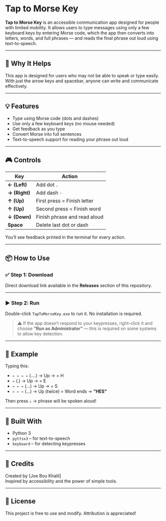 # Tap to Morse Key

**Tap to Morse Key** is an accessible communication app designed for people with limited mobility. It allows users to type messages using only a few keyboard keys by entering Morse code, which the app then converts into letters, words, and full phrases — and reads the final phrase out loud using text-to-speech.

---

## 🧠 Why It Helps

This app is designed for users who may not be able to speak or type easily. With just the arrow keys and spacebar, anyone can write and communicate effectively.

---

## 💡 Features

- Type using Morse code (dots and dashes)
- Use only a few keyboard keys (no mouse needed)
- Get feedback as you type
- Convert Morse into full sentences
- Text-to-speech support for reading your phrase out loud

---

## 🎮 Controls

| Key           | Action                         |
|---------------|--------------------------------|
| **← (Left)**   | Add dot `.`                   |
| **→ (Right)**  | Add dash `-`                  |
| **↑ (Up)**     | First press = Finish letter   |
| **↑ (Up)**     | Second press = Finish word    |
| **↓ (Down)**   | Finish phrase and read aloud  |
| **Space**      | Delete last dot or dash       |

You’ll see feedback printed in the terminal for every action.

---

## 📦 How to Use

### ✅ Step 1: Download



Direct download link available in the **Releases** section of this repository.

---

### ▶️ Step 2: Run

Double-click `TapToMorseKey.exe` to run it. No installation is required.

> ⚠️ If the app doesn’t respond to your keypresses, right-click it and choose **“Run as Administrator”** — this is required on some systems to allow key detection.




---

## 💬 Example

Typing this:

- `← ← ← ←` (....) → Up → = H  
- `←` (.) → Up → = E  
- `← ← ←` (...) → Up → = S  
- `← ← ←` (...) → Up (twice) = Word ends → **"HES"**

Then press `↓` → phrase will be spoken aloud!

---

## 🧰 Built With

- Python 3
- `pyttsx3` – for text-to-speech
- `keyboard` – for detecting keypresses

---

## 🙌 Credits

Created by [Joe Bou Khalil]  
Inspired by accessibility and the power of simple tools.

---

## 📃 License

This project is free to use and modify. Attribution is appreciated!
